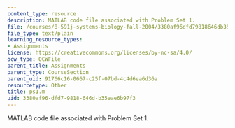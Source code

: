 ```yaml
---
content_type: resource
description: MATLAB code file associated with Problem Set 1.
file: /courses/8-591j-systems-biology-fall-2004/3380af96dfd79818646db35eae6b97f3_ps1.m
file_type: text/plain
learning_resource_types:
- Assignments
license: https://creativecommons.org/licenses/by-nc-sa/4.0/
ocw_type: OCWFile
parent_title: Assignments
parent_type: CourseSection
parent_uid: 91766c16-0667-c25f-07bd-4c4d6ea6d36a
resourcetype: Other
title: ps1.m
uid: 3380af96-dfd7-9818-646d-b35eae6b97f3
---
```

MATLAB code file associated with Problem Set 1.